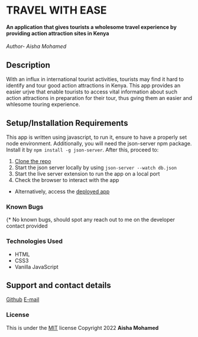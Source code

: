 # TRAVEL WITH EASE
#### An application that gives tourists a wholesome travel experience by providing action attraction sites in Kenya

*Author- Aisha Mohamed*

## Description
With an influx in international tourist activities, tourists may find it hard to identify and tour good action attractions in Kenya. This app provides an easier urjve that enable tourists to access vital information about such action attractions in preparation for their tour, thus gving them an easier and whlesome touring experience.

## Setup/Installation Requirements
This app is written using javascript, to run it, ensure to have a properly set node environment. Additionally, you will need the json-server npm package. Install it by `npm install -g json-server`. After this, proceed to:
1. [Clone the repo](https://github.com/aisha-jufe/guide-app.git)
1. Start the json server locally by using `json-server --watch db.json`
1. Start the live server extension to run the app on a local port
1. Check the browser to interact with the app
* Alternatively, access the [deployed app]()

### Known Bugs
{* No known bugs, should spot any reach out to me on the developer contact provided

### Technologies Used
* HTML
* CSS3
* Vanilla JavaScript


## Support and contact details
[Github]()
[E-mail]()

### License
This is under the [MIT]() license
Copyright 2022 **Aisha Mohamed**
